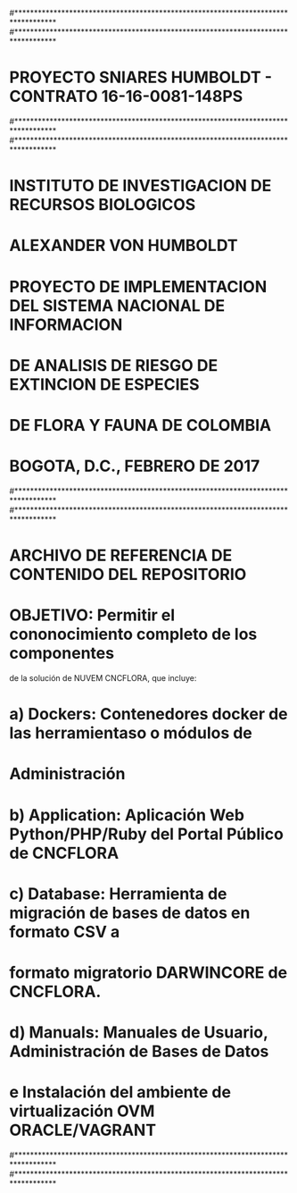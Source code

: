 #**********************************************************************************
#**********************************************************************************
#  PROYECTO SNIARES HUMBOLDT - CONTRATO 16-16-0081-148PS
#**********************************************************************************
#**********************************************************************************
#  INSTITUTO DE INVESTIGACION DE RECURSOS BIOLOGICOS 
#  ALEXANDER VON HUMBOLDT
#  PROYECTO DE IMPLEMENTACION DEL SISTEMA NACIONAL DE INFORMACION 
#  DE ANALISIS DE RIESGO DE EXTINCION DE ESPECIES 
#  DE FLORA Y FAUNA DE COLOMBIA
#  BOGOTA, D.C., FEBRERO DE 2017
#**********************************************************************************
#**********************************************************************************
#  ARCHIVO DE REFERENCIA DE CONTENIDO DEL REPOSITORIO
#
#  OBJETIVO:  Permitir el cononocimiento completo de los componentes 
   de la solución de NUVEM CNCFLORA, que incluye:
#   a)  Dockers:  Contenedores docker de las herramientaso o módulos de 
#       Administración
#   b)  Application:  Aplicación Web Python/PHP/Ruby del Portal Público de CNCFLORA
#   c)  Database:  Herramienta de migración de bases de datos en formato CSV a 
#       formato migratorio DARWINCORE de CNCFLORA.
#   d)  Manuals:  Manuales de Usuario, Administración de Bases de Datos 
#       e Instalación del ambiente de virtualización OVM ORACLE/VAGRANT
#**********************************************************************************
#**********************************************************************************